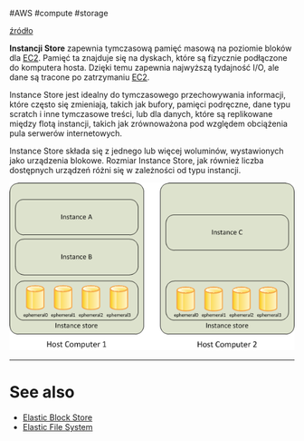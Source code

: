 #AWS #compute #storage 

[źródło](https://docs.aws.amazon.com/AWSEC2/latest/UserGuide/InstanceStorage.html#instance-store-volumes)

**Instancji Store** zapewnia tymczasową pamięć masową na poziomie bloków dla [EC2](EC2.md). Pamięć ta znajduje się na dyskach, które są fizycznie podłączone do komputera hosta. Dzięki temu zapewnia najwyższą tydajność I/O, ale dane są tracone po zatrzymaniu [EC2](EC2.md). 

Instance Store jest idealny do tymczasowego przechowywania informacji, które często się zmieniają, takich jak bufory, pamięci podręczne, dane typu scratch i inne tymczasowe treści, lub dla danych, które są replikowane między flotą instancji, takich jak zrównoważona pod względem obciążenia pula serwerów internetowych.

Instance Store składa się z jednego lub więcej woluminów, wystawionych jako urządzenia blokowe. Rozmiar Instance Store, jak również liczba dostępnych urządzeń różni się w zależności od typu instancji.

![](attachments/EC2%20Instance%20Store.png)

---
# See also

- [Elastic Block Store](Elastic%20Block%20Store.md)
- [Elastic File System](Elastic%20File%20System.md)
